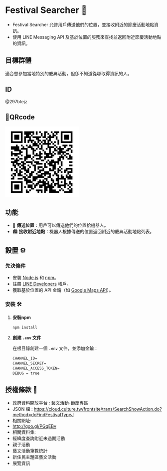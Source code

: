 # Festival Searcher 🌟

- Festival Searcher 允許用戶傳送他們的位置，並接收附近的節慶活動地點資訊。
- 使用 LINE Messaging API 及基於位置的服務來查找並返回附近節慶活動地點的資訊。
## 目標群體

適合想參加當地特別的慶典活動，但卻不知道從哪取得資訊的人。
## ID 
@297btejz

## 📱QRcode
![Line Bot](https://raw.githubusercontent.com/CassidyFan/line/main/images/QRcode.jpg)

## 功能

- 📍 **傳送位置**：用戶可以傳送他們的位置給機器人。
- 🏙️ **接收附近地點**：機器人根據傳送的位置返回附近的慶典活動地點列表。

## 設置 ⚙️

### 先決條件

- 安裝 [Node.js](https://nodejs.org/) 和 [npm](https://www.npmjs.com/)。
- 註冊 [LINE Developers](https://developers.line.biz/en/) 帳戶。
- 獲取基於位置的 API 金鑰（如 [Google Maps API](https://cloud.google.com/maps-platform)）。

### 安裝 🛠️

1. **安裝npm**

    ```sh
    npm install
    ```

2. **創建 `.env` 文件**

    在根目錄創建一個 `.env` 文件，並添加金鑰：

    ```env
   CHANNEL_ID=
   CHANNEL_SECRET=
   CHANNEL_ACCESS_TOKEN=
   DEBUG = true
    ```

## 授權條款 📜
- 政府資料開放平台 : 藝文活動-節慶專區
- JSON 檔 : https://cloud.culture.tw/frontsite/trans/SearchShowAction.do?method=doFindFestivalTypeJ
- 相關網址:
- http://goo.gl/PGqEBv
- 相關資料集:
- 經緯度查詢附近未過期活動
- 親子活動
- 藝文活動筆數統計
- 新住民主題區藝文活動
- 展覽資訊
